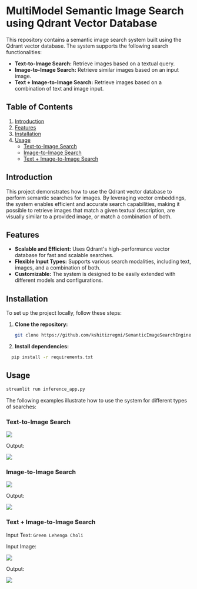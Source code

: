 # MultiModel Semantic Image Search using Qdrant Vector Database

This repository contains a semantic image search system built using the Qdrant vector database. The system supports the following search functionalities:
- **Text-to-Image Search:** Retrieve images based on a textual query.
- **Image-to-Image Search:** Retrieve similar images based on an input image.
- **Text + Image-to-Image Search:** Retrieve images based on a combination of text and image input.

## Table of Contents
1. [Introduction](#introduction)
2. [Features](#features)
3. [Installation](#installation)
4. [Usage](#usage)
   - [Text-to-Image Search](#text-to-image-search)
   - [Image-to-Image Search](#image-to-image-search)
   - [Text + Image-to-Image Search](#text--image-to-image-search)

## Introduction

This project demonstrates how to use the Qdrant vector database to perform semantic searches for images. By leveraging vector embeddings, the system enables efficient and accurate search capabilities, making it possible to retrieve images that match a given textual description, are visually similar to a provided image, or match a combination of both.

## Features

- **Scalable and Efficient:** Uses Qdrant's high-performance vector database for fast and scalable searches.
- **Flexible Input Types:** Supports various search modalities, including text, images, and a combination of both.
- **Customizable:** The system is designed to be easily extended with different models and configurations.

## Installation

To set up the project locally, follow these steps:

1. **Clone the repository:**
   ```bash
   git clone https://github.com/kshitizregmi/SemanticImageSearchEngine.git ```
2. **Install dependencies:**
  ```bash
    pip install -r requirements.txt
```

## Usage
```bash
streamlit run inference_app.py
```
The following examples illustrate how to use the system for different types of searches:

### Text-to-Image Search

<img src="data/text-image.png">

Output:

<img src="data/text-img.png">


### Image-to-Image Search
<img src="data/img-img.webp">

Output:

<img src="data/image-image_result.png">


### Text + Image-to-Image Search

Input Text: ```Green Lehenga Choli```

Input Image:

<img src="data/img+text-img.webp">

Output:

<img src="data/image+text-image_result.png">
